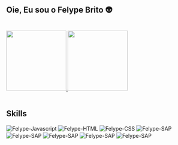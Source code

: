 ## Oie, Eu sou o Felype Brito 👽

 <br>

 <section align="left">
  <a href="https://github.com/FelypeBrito" target="_self">
    <img height="160em" src="https://github-readme-stats.vercel.app/api?username=FelypeBrito&show_icons=true&theme=midnight-purple&include_all_commits=true&count_private=true"/>
    <img height="160em" src="https://github-readme-stats.vercel.app/api/top-langs/?username=FelypeBrito&layout=compact&langs_count=7&theme=midnight-purple"/>
  </a>
 </section>
 
 <br>
 
 <section style="display: inline_block" align="left">
    <h2>Skills</h2>
    <img align="center" alt="Felype-Javascript" src="https://img.shields.io/badge/JavaScript-F7DF1E?style=for-the-badge&logo=javascript&logoColor=black">
    <img align="center" alt="Felype-HTML" src="https://img.shields.io/badge/HTML5-E34F26?style=for-the-badge&logo=html5&logoColor=white">
    <img align="center" alt="Felype-CSS" src="https://img.shields.io/badge/CSS3-1572B6?style=for-the-badge&logo=css3&logoColor=white">
    <img align="center" alt="Felype-SAP" src="https://img.shields.io/badge/SAP-0FAAFF?style=for-the-badge&logo=sap&logoColor=white">
    <img align="center" alt="Felype-SAP" src="https://img.shields.io/badge/Dart-0175C2?style=for-the-badge&logo=dart&logoColor=white">
    <img align="center" alt="Felype-SAP" src="https://img.shields.io/badge/Python-14354C?style=for-the-badge&logo=python&logoColor=white">
    <img align="center" alt="Felype-SAP" src="https://img.shields.io/badge/Flutter-02569B?style=for-the-badge&logo=flutter&logoColor=white">
    <img align="center" alt="Felype-SAP" src="https://img.shields.io/badge/Flutter-02569B?style=for-the-badge&logo=flutter&logoColor=white">
 </section>
 
 <br>
